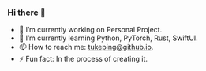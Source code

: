 ### Hi there 👋

- 🔭 I’m currently working on Personal Project.
- 🌱 I’m currently learning Python, PyTorch, Rust, SwiftUI.
- 📫 How to reach me: tukeping@github.io.
- ⚡ Fun fact: In the process of creating it.
